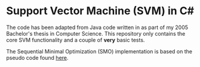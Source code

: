 # Support Vector Machine (SVM) in C#

The code has been adapted from Java code written in as part of my 2005 Bachelor's thesis
in Computer Science.
This repository only contains the core SVM functionality and a couple of **very** basic tests.

The Sequential Minimal Optimization (SMO) implementation is based on the pseudo code found [here](https://www.microsoft.com/en-us/research/wp-content/uploads/2016/02/tr-98-14.pdf).


